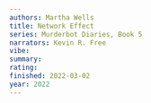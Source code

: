 ```yaml
---
authors: Martha Wells
title: Network Effect
series: Murderbot Diaries, Book 5
narrators: Kevin R. Free
vibe:
summary:
rating:
finished: 2022-03-02
year: 2022
---
```

